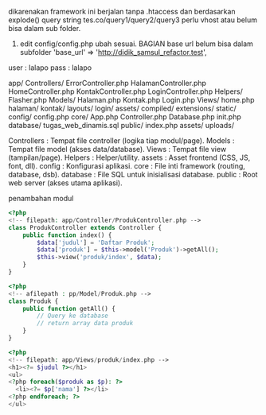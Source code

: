 dikarenakan framework ini berjalan tanpa .htaccess dan berdasarkan explode() query string
tes.co/query1/query2/query3
perlu vhost atau belum bisa dalam sub folder.

1. edit config/config.php
ubah sesuai.
BAGIAN base url belum bisa dalam subfolder
'base_url' => 'http://didik_samsul_refactor.test', 

user : lalapo
pass : lalapo


app/
  Controllers/
    ErrorController.php
    HalamanController.php
    HomeController.php
    KontakController.php
    LoginController.php
  Helpers/
    Flasher.php
  Models/
    Halaman.php
    Kontak.php
    Login.php
  Views/
    home.php
    halaman/
    kontak/
    layouts/
    login/
assets/
  compiled/
  extensions/
  static/
config/
  config.php
core/
  App.php
  Controller.php
  Database.php
  init.php
database/
  tugas_web_dinamis.sql
public/
  index.php
  assets/
  uploads/


Controllers : Tempat file controller (logika tiap modul/page).
Models : Tempat file model (akses data/database).
Views : Tempat file view (tampilan/page).
Helpers : Helper/utility.
assets : Asset frontend (CSS, JS, font, dll).
config : Konfigurasi aplikasi.
core : File inti framework (routing, database, dsb).
database : File SQL untuk inisialisasi database.
public : Root web server (akses utama aplikasi).

penambahan modul
```php
<?php
<!-- filepath: app/Controller/ProdukController.php -->
class ProdukController extends Controller {
    public function index() {
        $data['judul'] = 'Daftar Produk';
        $data['produk'] = $this->model('Produk')->getAll();
        $this->view('produk/index', $data);
    }
}
```
```php
<?php
<!-- afilepath : pp/Model/Produk.php -->
class Produk {
    public function getAll() {
        // Query ke database
        // return array data produk
    }
}
```
```php
<?php
<!-- filepath: app/Views/produk/index.php -->
<h1><?= $judul ?></h1>
<ul>
<?php foreach($produk as $p): ?>
  <li><?= $p['nama'] ?></li>
<?php endforeach; ?>
</ul>
```